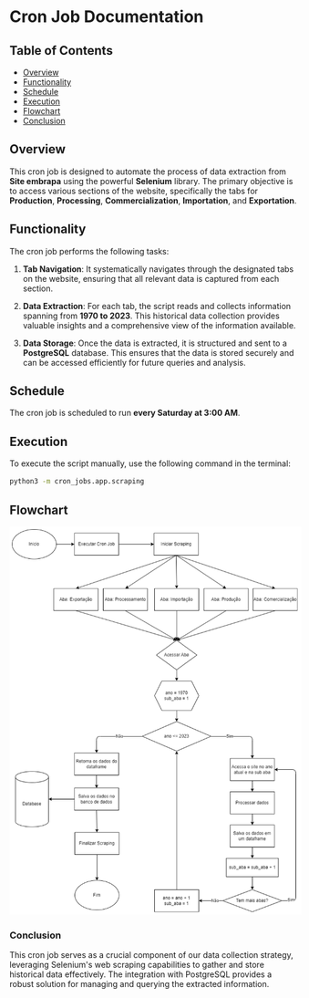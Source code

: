 # Cron Job Documentation

## Table of Contents
- [Overview](#overview)
- [Functionality](#functionality)
- [Schedule](#schedule)
- [Execution](#execution)
- [Flowchart](#flowchart)
- [Conclusion](#conclusion)

## Overview

This cron job is designed to automate the process of data extraction from **Site embrapa** using the powerful **Selenium** library. The primary objective is to access various sections of the website, specifically the tabs for **Production**, **Processing**, **Commercialization**, **Importation**, and **Exportation**. 

## Functionality

The cron job performs the following tasks:

1. **Tab Navigation**: It systematically navigates through the designated tabs on the website, ensuring that all relevant data is captured from each section.

2. **Data Extraction**: For each tab, the script reads and collects information spanning from **1970 to 2023**. This historical data collection provides valuable insights and a comprehensive view of the information available.

3. **Data Storage**: Once the data is extracted, it is structured and sent to a **PostgreSQL** database. This ensures that the data is stored securely and can be accessed efficiently for future queries and analysis.

## Schedule

The cron job is scheduled to run **every Saturday at 3:00 AM**. 

## Execution

To execute the script manually, use the following command in the terminal:

```bash
python3 -m cron_jobs.app.scraping
```

## Flowchart
<img src="./flowchart_scrape.png" style="background-color: #fff; padding: 4px">

### Conclusion

This cron job serves as a crucial component of our data collection strategy, leveraging Selenium's web scraping capabilities to gather and store historical data effectively. The integration with PostgreSQL provides a robust solution for managing and querying the extracted information.
